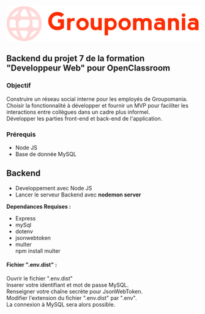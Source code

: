 <img src="images/logo.png">
<h2>Backend du projet 7 de la formation "Developpeur Web" pour OpenClassroom</h2>
<h3>Objectif</h3>
Construire un réseau social interne pour les employés de Groupomania.<br>
Choisir la fonctionnalité à développer et fournir un MVP pour faciliter les interactions entre collègues dans un cadre plus informel.<br>
Développer les parties front-end et back-end de l'application.
<h3>Prérequis</h3>
<ul>
<li>Node JS</li>
<li>Base de donnée MySQL</li>
</ul>

<h2>Backend</h2>
<ul>
<li>Developpement avec Node JS</li>
<li>Lancer le serveur Backend avec <strong>nodemon server</strong></li>
</ul>
<strong>Dependances Requises :</strong>
<ul>
<li>Express</li>
<li>mySql</li>
<li>dotenv</li>
<li>jsonwebtoken</li>
<li>multer<br>
npm install multer</li>
</ul>

 <h4>Fichier ".env.dist" :</h4>
 Ouvrir le fichier ".env.dist"<br>
 Inserer votre identifiant et mot de passe MySQL.<br>
 Renseigner votre chaîne secrète pour JsonWebToken.<br>
 Modifier l'extension du fichier ".env.dist" par ".env".<br>
 La connexion à MySQL sera alors possible.<br>